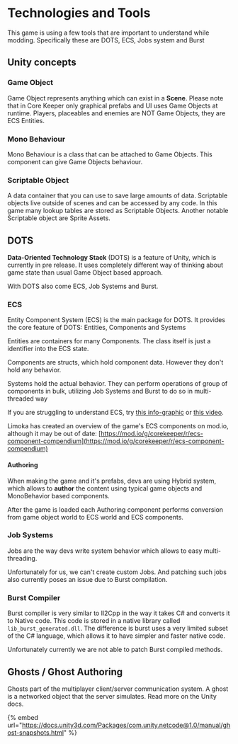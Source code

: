 # Technologies and Tools

This game is using a few tools that are important to understand while modding. Specifically these are DOTS, ECS, Jobs system and Burst

## Unity concepts

### Game Object

Game Object represents anything which can exist in a **Scene**. Please note that in Core Keeper only graphical prefabs and UI uses Game Objects at runtime. Players, placeables and enemies are NOT Game Objects, they are ECS Entities.

### Mono Behaviour

Mono Behaviour is a class that can be attached to Game Objects. This component can give Game Objects behaviour.

### Scriptable Object

A data container that you can use to save large amounts of data. Scriptable objects live outside of scenes and can be accessed by any code. In this game many lookup tables are stored as Scriptable Objects. Another notable Scriptable object are Sprite Assets.

## DOTS

**Data-Oriented Technology Stack** (DOTS) is a feature of Unity, which is currently in pre release. It uses completely different way of thinking about game state than usual Game Object based approach.&#x20;

With DOTS also come ECS, Job Systems and Burst.

### ECS

Entity Component System (ECS) is the main package for DOTS. It provides the core feature of DOTS: Entities, Components and Systems

Entities are containers for many Components. The class itself is just a identifier into the ECS state.

Components are structs, which hold component data. However they don't hold any behavior.

Systems hold the actual behavior. They can perform operations of group of components in bulk, utilizing Job Systems and Burst to do so in multi-threaded way

If you are struggling to understand ECS, try [this info-graphic](https://www.reddit.com/r/Unity3D/comments/y6elrw/what\_is\_ecs\_an\_infographic\_to\_understand\_the/) or [this video](https://www.youtube.com/watch?v=71RSWVyOMEY).

Limoka has created an overview of the game's ECS components on mod.io, although it may be out of date: [https://mod.io/g/corekeeper/r/ecs-component-compendium](https://mod.io/g/corekeeper/r/ecs-component-compendium)

#### Authoring

When making the game and it's prefabs, devs are using Hybrid system, which allows to **author** the content using typical game objects and MonoBehavior based components.

After the game is loaded each Authoring component performs conversion from game object world to ECS world and ECS components.

### Job Systems

Jobs are the way devs write system behavior which allows to easy multi-threading.&#x20;

Unfortunately for us, we can't create custom Jobs. And patching such jobs also currently poses an issue due to Burst compilation.

### Burst Compiler

Burst compiler is very similar to Il2Cpp in the way it takes C# and converts it to Native code. This code is stored in a native library called `lib_burst_generated.dll`. The difference is burst uses a very limited subset of the C# language, which allows it to have simpler and faster native code.

Unfortunately currently we are not able to patch Burst compiled methods.

## Ghosts / Ghost Authoring

Ghosts part of the multiplayer client/server communication system. A ghost is a networked object that the server simulates. Read more on the Unity docs.

{% embed url="https://docs.unity3d.com/Packages/com.unity.netcode@1.0/manual/ghost-snapshots.html" %}

